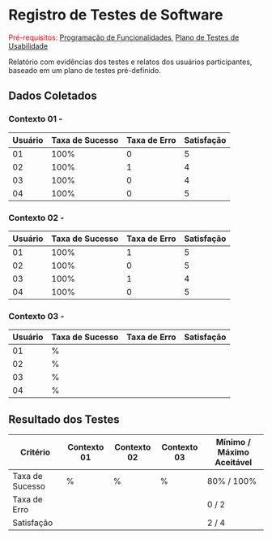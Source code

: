 # Registro de Testes de Software

<span style="color:red">Pré-requisitos: <a href="7-Programação de Funcionalidades.md"> Programação de Funcionalidades</a></span>, <a href="10-Plano de Testes de Usabilidade.md"> Plano de Testes de Usabilidade</a>

Relatório com evidências dos testes e relatos dos usuários participantes, baseado em um plano de testes pré-definido.

## Dados Coletados

### Contexto 01 -
| Usuário |Taxa de Sucesso | Taxa de Erro | Satisfação |
|-----------|----------|----------|----------|
|01| 100% |0  | 5 |
|02| 100% |1  | 4 |
|03| 100% |0  | 4 |
|04| 100% |0  |5  |

### Contexto 02 -
| Usuário |Taxa de Sucesso | Taxa de Erro | Satisfação |
|-----------|----------|----------|----------|
|01| 100% |1  | 5 |
|02| 100% |0  | 5 |
|03| 100% |1 | 4 |
|04| 100% |0  | 5 |


### Contexto 03 -
| Usuário |Taxa de Sucesso | Taxa de Erro | Satisfação |
|-----------|----------|----------|----------|
|01| % |  |  |
|02| % |  |  |
|03| % |  |  |
|04| % |  |  |


## Resultado dos Testes

| Critério | Contexto 01 | Contexto 02 | Contexto 03 | Mínimo / Máximo Aceitável |
|-----|-----|-----|-----|-----|
| Taxa de Sucesso | % | % | % | 80% / 100% |
| Taxa de Erro |  |  |  |  0 / 2 |
| Satisfação |  |  |  |  2 / 4 |
